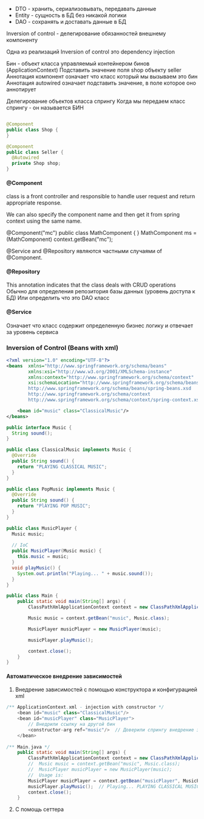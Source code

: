- DTO - хранить, сериализовывать, передавать данные
- Entity - сущность в БД без никакой логики
- DAO - сохранять и доставать данные в БД

Inversion of control - делегирование обязанностей внешнему компоненту

Одна из реализаций Inversion of control это dependency injection

Бин - объект класса управляемый контейнером бинов (ApplicationContext)
Подставить значение поля shop объекту seller
Аннотация компонент означает что класс который мы вызываем это бин
Аннотация autowired означает подставить значение, в поле которое оно аннотирует

Делегирование объектов класса спрингу
Когда мы передаем класс спрингу - он называется БИН
```Java

@Component
public class Shop {
}

@Component
public class Seller {
  @Autowired
  private Shop shop;
}
```

#### @Component

class is a front controller and responsible to handle user request and return appropriate response.

We can also specify the component name and then get it from spring context using the same name.

@Component("mc")
public class MathComponent {
}
MathComponent ms = (MathComponent) context.getBean("mc");

@Service and @Repository являются частными случаями of @Component.

#### @Repository
This annotation indicates that the class deals with CRUD operations
Обычно для определения репозитория базы данных (уровень доступа к БД)
Или определить что это DAO класс

#### @Service
Означает что класс содержит определенную бизнес логику
и отвечает за уровень сервиса


### Inversion of Control (Beans with xml)
```xml name='applicationContext.xml'
<?xml version="1.0" encoding="UTF-8"?>
<beans  xmlns="http://www.springframework.org/schema/beans"
        xmlns:xsi="http://www.w3.org/2001/XMLSchema-instance"
        xmlns:context="http://www.springframework.org/schema/context"
        xsi:schemaLocation="http://www.springframework.org/schema/beans
        http://www.springframework.org/schema/beans/spring-beans.xsd
        http://www.springframework.org/schema/context
        http://www.springframework.org/schema/context/spring-context.xsd">

    <bean id="music" class="ClassicalMusic"/>
</beans>
```

```java
public interface Music {
  String sound();
}

public class ClassicalMusic implements Music {
  @Override
  public String sound() {
    return "PLAYING CLASSICAL MUSIC";
  }
}

public class PopMusic implements Music {
  @Override
  public String sound() {
    return "PlAYING POP MUSIC";
  }
}

public class MusicPlayer {
  Music music;
  
  // IoC
  public MusicPlayer(Music music) {
    this.music = music;
  }
  void playMusic() {
    System.out.println("Playing... " + music.sound());
  }
}

public class Main {
    public static void main(String[] args) {
        ClassPathXmlApplicationContext context = new ClassPathXmlApplicationContext("applicationContext.xml");

        Music music = context.getBean("music", Music.class);

        MusicPlayer musicPlayer = new MusicPlayer(music);

        musicPlayer.playMusic();

        context.close();
    }
}
```
#### Автоматическое внедрение зависимостей
1. Внедрение зависимостей с помощью конструктора и конфигурацией xml 
```Java
/** ApplicationContext.xml - injection with constructor */
    <bean id="music" class="ClassicalMusic"/>
    <bean id="musicPlayer" class="MusicPlayer">
        // Внедрили ссылку на другой бин
        <constructor-arg ref="music"/>  // Доверили спрингу внедрение зависимости, полученный бин будет с внедренной зависимостью
    </bean>
    
/** Main.java */
    public static void main(String[] args) {
        ClassPathXmlApplicationContext context = new ClassPathXmlApplicationContext("applicationContext.xml");
        //  Music music = context.getBean("music", Music.class);
        //  MusicPlayer musicPlayer = new MusicPlayer(music);
        //  Usage is:
        MusicPlayer musicPlayer = context.getBean("musicPlayer", MusicPlayer.class);
        musicPlayer.playMusic();  // Playing... PLAYING CLASSICAL MUSIC
        context.close();
    }
```
2. С помощь сеттера


